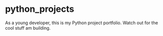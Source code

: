 # python_projects
As a young developer, this is my Python project portfolio.
Watch out for the cool stuff am building. 
